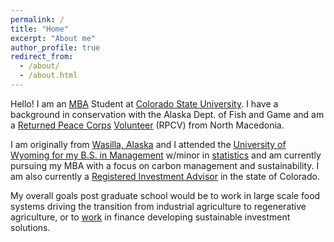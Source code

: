 ```yaml
---
permalink: /
title: "Home"
excerpt: "About me"
author_profile: true
redirect_from: 
  - /about/
  - /about.html
---
```



Hello! I am an [MBA](https://biz.colostate.edu/academics/graduate-programs/mba/impact-mba/corporate-sustainability) Student at [Colorado State University](https://www.colostate.edu/). I have a background in conservation with the Alaska Dept. of Fish and Game and am a [Returned Peace Corps](https://www.facebook.com/peacecorpsmacedonia/videos/we-are-live-at-the-swearing-in-ceremony-of-the-24th-group-of-peace-corps-volunte/449672655751828/) [Volunteer](https://youtu.be/348IRG8tvuc?t=343) (RPCV) from North Macedonia.

I am originally from [Wasilla, Alaska](https://www.frontiersman.com/kamber-lucas/image_114ea9da-af63-11e4-a34d-4bfda50ae2f9.html) and I attended the [University of Wyoming for my B.S. in Management](https://www.uwyo.edu/mgtmkt/index.html) w/minor in [statistics](https://www.uwyo.edu/mathstats/) and am currently pursuing my MBA with a focus on carbon management and sustainability. I am also currently a [Registered Investment Advisor](https://www.finra.org/investors/learn-to-invest/choosing-investment-professional/investment-advisers) in the state of Colorado.

My overall goals post graduate school would be to work in large scale food systems driving the transition from industrial agriculture to regenerative agriculture, or to [work](https://www.beyondwealthmanagement.com/blog-01/what-values-based-investing) in finance developing sustainable investment solutions.

<!-- I am interested the [outdoors] (https://wrrnetwork.com/2021/03/31/uw-launches-new-outdoor-guide-certification/) in Meditation and [Yoga](https://isha.sadhguru.org/us/en/blog/article/shoonya-program-iiis) for healing --> 

<!-- https://www.facebook.com/plugins/video.php?height=314&href=https%3A%2F%2Fwww.facebook.com%2Fpeacecorpsmacedonia%2Fvideos%2F449672655751828%2F&show_text=true&width=560&t=1326 -->